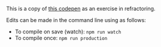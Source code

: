 This is a copy of [this codepen](https://codepen.io/FreeCodeCamp/full/PNJRyd/) as an exercise in refractoring.

Edits can be made in the command line using as follows:
- To compile on save (watch): `npm run watch`
- To compile once: `npm run production`
